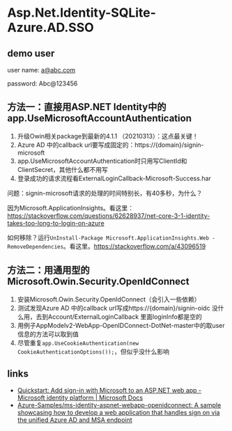 # Asp.Net.Identity-SQLite-Azure.AD.SSO



## demo user
user name: a@abc.com

password: Abc@123456

## 方法一：直接用ASP.NET Identity中的app.UseMicrosoftAccountAuthentication
1. 升级Owin相关package到最新的4.1.1 （20210313）：这点最关键！
2. Azure AD 中的callback url要写成固定的：https://{domain}/signin-microsoft
3. app.UseMicrosoftAccountAuthentication时只用写ClientId和ClientSecret，其他什么都不用写
4. 登录成功的请求流程看ExternalLoginCallback-Microsoft-Success.har


问题：signin-microsoft请求的处理的时间特别长，有40多秒，为什么？

因为Microsoft.ApplicationInsights。看这里：https://stackoverflow.com/questions/62628937/net-core-3-1-identity-takes-too-long-to-login-on-azure 

如何移除？运行`UnInstall-Package Microsoft.ApplicationInsights.Web -RemoveDependencies`。看这里。https://stackoverflow.com/a/43096519


## 方法二：用通用型的Microsoft.Owin.Security.OpenIdConnect 
1. 安装Microsoft.Owin.Security.OpenIdConnect（会引入一些依赖）
2. 测试发现Azure AD 中的callback url写成https://{domain}/signin-oidc 没什么用，去到Account/ExternalLoginCallback 里面loginInfo都是空的
3. 用例子AppModelv2-WebApp-OpenIDConnect-DotNet-master中的取user信息的方法可以取到值
4. 尽管重复`app.UseCookieAuthentication(new CookieAuthenticationOptions());`，但似乎没什么影响

## links
* [Quickstart: Add sign-in with Microsoft to an ASP.NET web app - Microsoft identity platform | Microsoft Docs](https://docs.microsoft.com/en-us/azure/active-directory/develop/quickstart-v2-aspnet-webapp#how-the-sample-works)
* [Azure-Samples/ms-identity-aspnet-webapp-openidconnect: A sample showcasing how to develop a web application that handles sign on via the unified Azure AD and MSA endpoint](https://github.com/Azure-Samples/ms-identity-aspnet-webapp-openidconnect)

